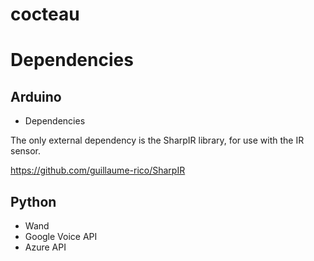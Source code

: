 # cocteau

# Dependencies

## Arduino

* Dependencies

The only external dependency is the SharpIR library, for use with the IR sensor. 

https://github.com/guillaume-rico/SharpIR

## Python 

* Wand 
* Google Voice API
* Azure API 